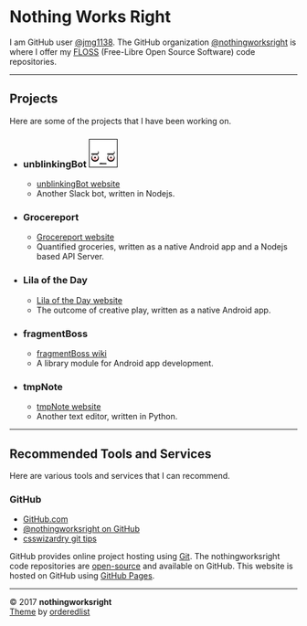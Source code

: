 # Nothing Works Right  

I am GitHub user [@jmg1138](https://github.com/jmg1138). The GitHub organization [@nothingworksright](https://github.com/nothingworksright) is where I offer my [FLOSS](https://www.gnu.org/philosophy/floss-and-foss.en.html) (Free-Libre Open Source Software) code repositories.  

___

## Projects  

Here are some of the projects that I have been working on.  

- ### unblinkingBot  ![unblinkingBot logo](img/unblinkingbot_50x50.png)  
  - [unblinkingBot website](https://www.unblinkingBot.com)
  - Another Slack bot, written in Nodejs.

- ### Grocereport  
  - [Grocereport website](http://www.Grocereport.com)  
  - Quantified groceries, written as a native Android app and a Nodejs based API Server.  

- ### Lila of the Day  
  - [Lila of the Day website](http://www.LilaOfTheDay.com)  
  - The outcome of creative play, written as a native Android app.  

- ### fragmentBoss  
  - [fragmentBoss wiki](https://github.com/nothingworksright/fragmentBoss/wiki)  
  - A library module for Android app development.  

- ### tmpNote  
  - [tmpNote website](http://tmpnote.com/)  
  - Another text editor, written in Python.  

___

## Recommended Tools and Services  

Here are various tools and services that I can recommend.  

### GitHub  

- [GitHub.com](https://github.com/)  
- [@nothingworksright on GitHub](https://github.com/nothingworksright)  
- [csswizardry git tips](https://github.com/csswizardry/csswizardry.github.com/issues/66)  

GitHub provides online project hosting using [Git](https://github.com/git). The nothingworksright code repositories are [open-source](https://github.com/open-source) and available on GitHub. This website is hosted on GitHub using [GitHub Pages](https://pages.github.com/).  

___

&copy; 2017 __nothingworksright__  
[Theme](https://github.com/orderedlist/minimal) by [orderedlist](https://github.com/orderedlist)  
